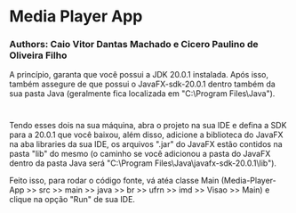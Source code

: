# Media Player App

### Authors: Caio Vitor Dantas Machado e Cicero Paulino de Oliveira Filho

A princípio, garanta que você possui a JDK 20.0.1 instalada. Após isso, também
assegure de que possui o JavaFX-sdk-20.0.1 dentro também da sua pasta Java (geralmente
fica localizada em "C:\Program Files\Java").

#

Tendo esses dois na sua máquina, abra o projeto na sua IDE e defina a SDK para a 20.0.1 que você
baixou, além disso, adicione a biblioteca do JavaFX na aba libraries da sua IDE, os arquivos ".jar"
do JavaFX estão contidos na pasta "lib" do mesmo (o caminho se você adicionou a pasta do JavaFX dentro 
da pasta Java será "C:\Program Files\Java\javafx-sdk-20.0.1\lib").

Feito isso, para rodar o código fonte, vá atéa classe Main 
(Media-Player-App >> src >> main >> java >> br >> ufrn >> imd >> Visao >> Main)
e clique na opção "Run" de sua IDE.

